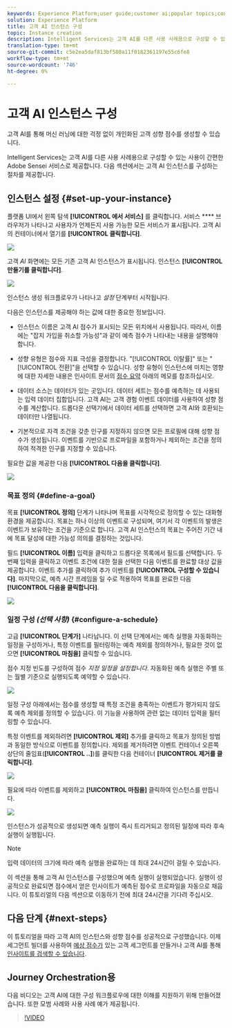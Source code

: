 ```yaml
---
keywords: Experience Platform;user guide;customer ai;popular topics;configure instance;create instance;
solution: Experience Platform
title: 고객 AI 인스턴스 구성
topic: Instance creation
description: Intelligent Services는 고객 AI를 다른 사용 사례용으로 구성할 수 있는 사용이 간편한 Adobe Sensei 서비스로 제공합니다. 다음 섹션에서는 고객 AI 인스턴스를 구성하는 절차를 제공합니다.
translation-type: tm+mt
source-git-commit: c5e2ea5daf813bf580a11f0182361197e55c6fe8
workflow-type: tm+mt
source-wordcount: '746'
ht-degree: 0%

---
```



# 고객 AI 인스턴스 구성

고객 AI를 통해 머신 러닝에 대한 걱정 없이 개인화된 고객 성향 점수를 생성할 수 있습니다.

Intelligent Services는 고객 AI를 다른 사용 사례용으로 구성할 수 있는 사용이 간편한 Adobe Sensei 서비스로 제공합니다. 다음 섹션에서는 고객 AI 인스턴스를 구성하는 절차를 제공합니다.

## 인스턴스 설정 {#set-up-your-instance}

플랫폼 UI에서 왼쪽 탐색 **[!UICONTROL 에서 서비스]** 를 클릭합니다. 서비스 **** 브라우저가 나타나고 사용자가 언제든지 사용 가능한 모든 서비스가 표시됩니다. 고객 AI의 컨테이너에서 열기를 **[!UICONTROL 클릭합니다]**.

![](../images/user-guide/navigate-to-service.png)

고객 *AI* 화면에는 모든 기존 고객 AI 인스턴스가 표시됩니다. 인스턴스 **[!UICONTROL 만들기를 클릭합니다]**.

![](../images/user-guide/dashboard.png)

인스턴스 생성 워크플로우가 나타나고 *설정* 단계부터 시작됩니다.

다음은 인스턴스를 제공해야 하는 값에 대한 중요한 정보입니다.

* 인스턴스 이름은 고객 AI 점수가 표시되는 모든 위치에서 사용됩니다. 따라서, 이름에는 &quot;잡지 가입을 취소할 가능성&quot;과 같이 예측 점수가 나타내는 내용을 설명해야 합니다.

* 성향 유형은 점수와 지표 극성을 결정합니다. &quot;[!UICONTROL 이탈률]&quot; 또는 &quot;[!UICONTROL 전환]&quot;을 선택할 수 있습니다. 성향 유형이 인스턴스에 미치는 영향에 대한 자세한 내용은 인사이트 문서의 [점수 요약](./discover-insights.md#scoring-summary) 아래의 메모를 참조하십시오.

* 데이터 소스는 데이터가 있는 곳입니다. 데이터 세트는 점수를 예측하는 데 사용되는 입력 데이터 집합입니다. 고객 AI는 고객 경험 이벤트 데이터를 사용하여 성향 점수를 계산합니다. 드롭다운 선택기에서 데이터 세트를 선택하면 고객 AI와 호환되는 데이터만 나열됩니다.

* 기본적으로 자격 조건을 갖춘 인구를 지정하지 않으면 모든 프로필에 대해 성향 점수가 생성됩니다. 이벤트를 기반으로 프로파일을 포함하거나 제외하는 조건을 정의하여 적격한 인구를 지정할 수 있습니다.

필요한 값을 제공한 다음 **[!UICONTROL 다음을 클릭합니다]**.

![](../images/user-guide/setup.png)

### 목표 정의 {#define-a-goal}

목표 **[!UICONTROL 정의]** 단계가 나타나며 목표를 시각적으로 정의할 수 있는 대화형 환경을 제공합니다. 목표는 하나 이상의 이벤트로 구성되며, 여기서 각 이벤트의 발생은 이벤트가 보유하는 조건을 기준으로 합니다. 고객 AI 인스턴스의 목표는 주어진 기간 내에 목표 달성에 대한 가능성 의의를 결정하는 것입니다.

필드 **[!UICONTROL 이름]** 입력을 클릭하고 드롭다운 목록에서 필드를 선택합니다. 두 번째 입력을 클릭하고 이벤트 조건에 대한 절을 선택한 다음 이벤트를 완료할 대상 값을 제공합니다. 이벤트 추가를 클릭하여 추가 이벤트를 **[!UICONTROL 구성할 수 있습니다]**. 마지막으로, 예측 시간 프레임을 일 수로 적용하여 목표를 완료한 다음 **[!UICONTROL 다음을 클릭합니다]**.

![](../images/user-guide/goal.png)

### 일정 구성 *(선택 사항)* {#configure-a-schedule}

고급 **[!UICONTROL 단계가]** 나타납니다. 이 선택 단계에서는 예측 실행을 자동화하는 일정을 구성하거나, 특정 이벤트를 필터링하는 예측 제외를 정의하거나, 필요한 것이 없으면 **[!UICONTROL 마침을]** 클릭할 수 있습니다.

점수 지정 빈도를 구성하여 점수 *지정 일정을 설정합니다*. 자동화된 예측 실행은 주별 또는 월별 기준으로 실행되도록 예약할 수 있습니다.

![](../images/user-guide/schedule.png)

일정 구성 아래에서는 점수를 생성할 때 특정 조건을 충족하는 이벤트가 평가되지 않도록 예측 제외를 정의할 수 있습니다. 이 기능을 사용하여 관련 없는 데이터 입력을 필터링할 수 있습니다.

특정 이벤트를 제외하려면 **[!UICONTROL 제외]** 추가를 클릭하고 목표가 정의된 방법과 동일한 방식으로 이벤트를 정의합니다. 제외를 제거하려면 이벤트 컨테이너 오른쪽 상단의 줄임표(**[!UICONTROL ..]**)를 클릭한 다음 컨테이너 **[!UICONTROL 제거를 클릭합니다]**.

![](../images/user-guide/exclusion.png)

필요에 따라 이벤트를 제외하고 **[!UICONTROL 마침을]** 클릭하여 인스턴스를 만듭니다.

![](../images/user-guide/advanced.png)

인스턴스가 성공적으로 생성되면 예측 실행이 즉시 트리거되고 정의된 일정에 따라 후속 실행이 실행됩니다.

>[!NOTE]
>
>입력 데이터의 크기에 따라 예측 실행을 완료하는 데 최대 24시간이 걸릴 수 있습니다.

이 섹션을 통해 고객 AI 인스턴스를 구성했으며 예측 실행이 실행되었습니다. 실행이 성공적으로 완료되면 점수에서 얻은 인사이트가 예측된 점수로 프로파일을 자동으로 채웁니다. 이 튜토리얼의 다음 섹션으로 이동하기 전에 최대 24시간을 기다려 주십시오.

## 다음 단계 {#next-steps}

이 튜토리얼을 따라 고객 AI의 인스턴스와 성향 점수를 성공적으로 구성했습니다. 이제 세그먼트 빌더를 사용하여 [예상 점수가](./create-segment.md) 있는 고객 세그먼트를 만들거나 고객 AI를 통해 [인사이트를 검색할 수 있습니다](./discover-insights.md).

## Journey Orchestration용

다음 비디오는 고객 AI에 대한 구성 워크플로우에 대한 이해를 지원하기 위해 만들어졌습니다. 또한 모범 사례와 사용 사례 예가 제공됩니다.

>[!VIDEO](https://video.tv.adobe.com/v/32665?learn=on&quality=12)

